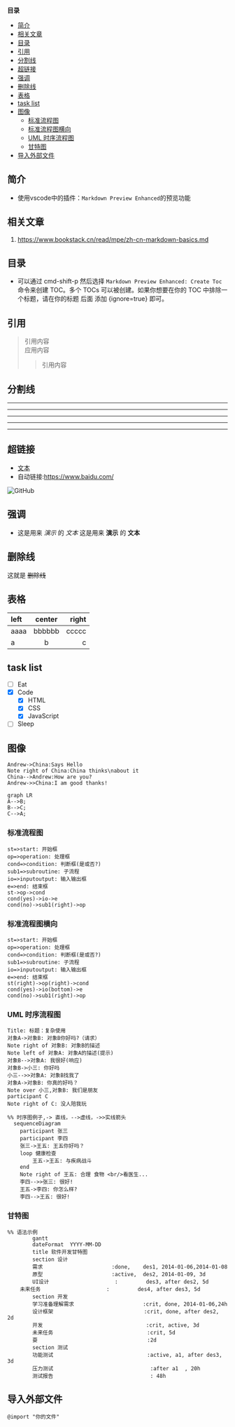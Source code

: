 **目录**
<!-- @import "[TOC]" {cmd="toc" depthFrom=1 depthTo=6 orderedList=false} -->

<!-- code_chunk_output -->

- [简介](#简介)
- [相关文章](#相关文章)
- [目录](#目录)
- [引用](#引用)
- [分割线](#分割线)
- [超链接](#超链接)
- [强调](#强调)
- [删除线](#删除线)
- [表格](#表格)
- [task list](#task-list)
- [图像](#图像)
  - [标准流程图](#标准流程图)
  - [标准流程图横向](#标准流程图横向)
  - [UML 时序流程图](#uml-时序流程图)
  - [甘特图](#甘特图)
- [导入外部文件](#导入外部文件)

<!-- /code_chunk_output -->

## 简介
- 使用vscode中的插件：`Markdown Preview Enhanced`的预览功能

## 相关文章
1. <https://www.bookstack.cn/read/mpe/zh-cn-markdown-basics.md>

## 目录
- 可以通过 cmd-shift-p 然后选择 `Markdown Preview Enhanced: Create Toc `命令来创建 TOC。多个 TOCs 可以被创建。如果你想要在你的 TOC 中排除一个标题，请在你的标题 后面 添加 {ignore=true} 即可。

## 引用
>引用内容  
>应用内容  
>> 引用内容  

## 分割线

***
---
___

* * *
- - -

## 超链接

- [文本](link)
- 自动链接:<https://www.baidu.com/>

![GitHub](https://avatars2.githubusercontent.com/u/3265208?v=3&s=100 "GitHub,Social Coding")

## 强调
- 这是用来 *演示* 的 _文本_
这是用来 **演示** 的 __文本__

## 删除线
这就是 ~~删除线~~

## 表格
| left | center | right |
| :--- | :----: | ----: |
| aaaa | bbbbbb | ccccc |
| a    | b      | c     |

## task list
- [ ] Eat
- [x] Code
  - [x] HTML
  - [x] CSS
  - [x] JavaScript
- [ ] Sleep

## 图像

```sequence {theme="hand"}
Andrew->China:Says Hello
Note right of China:China thinks\nabout it
China-->Andrew:How are you?
Andrew->>China:I am good thanks!
```

```mermaid
graph LR
A-->B;
B-->C;
C-->A;
```
### 标准流程图

```flow
st=>start: 开始框
op=>operation: 处理框
cond=>condition: 判断框(是或否?)
sub1=>subroutine: 子流程
io=>inputoutput: 输入输出框
e=>end: 结束框
st->op->cond
cond(yes)->io->e
cond(no)->sub1(right)->op
```

### 标准流程图横向

```flow
st=>start: 开始框
op=>operation: 处理框
cond=>condition: 判断框(是或否?)
sub1=>subroutine: 子流程
io=>inputoutput: 输入输出框
e=>end: 结束框
st(right)->op(right)->cond
cond(yes)->io(bottom)->e
cond(no)->sub1(right)->op
```

### UML 时序流程图 
```sequence
Title: 标题：复杂使用
对象A->对象B: 对象B你好吗?（请求）
Note right of 对象B: 对象B的描述
Note left of 对象A: 对象A的描述(提示)
对象B-->对象A: 我很好(响应)
对象B->小三: 你好吗
小三-->>对象A: 对象B找我了
对象A->对象B: 你真的好吗？
Note over 小三,对象B: 我们是朋友
participant C
Note right of C: 没人陪我玩
```
```mermaid
%% 时序图例子,-> 直线，-->虚线，->>实线箭头
  sequenceDiagram
    participant 张三
    participant 李四
    张三->王五: 王五你好吗？
    loop 健康检查
        王五->王五: 与疾病战斗
    end
    Note right of 王五: 合理 食物 <br/>看医生...
    李四-->>张三: 很好!
    王五->李四: 你怎么样?
    李四-->王五: 很好!
```

### 甘特图
```mermaid
%% 语法示例
        gantt
        dateFormat  YYYY-MM-DD
        title 软件开发甘特图
        section 设计
        需求                      :done,    des1, 2014-01-06,2014-01-08
        原型                      :active,  des2, 2014-01-09, 3d
        UI设计                     :         des3, after des2, 5d
    未来任务                     :         des4, after des3, 5d
        section 开发
        学习准备理解需求                      :crit, done, 2014-01-06,24h
        设计框架                             :crit, done, after des2, 2d
        开发                                 :crit, active, 3d
        未来任务                              :crit, 5d
        耍                                   :2d
        section 测试
        功能测试                              :active, a1, after des3, 3d
        压力测试                               :after a1  , 20h
        测试报告                               : 48h
```

## 导入外部文件
`@import "你的文件"`


